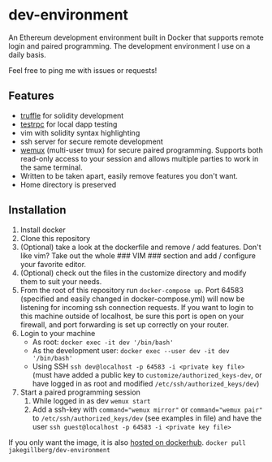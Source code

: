 # dev-environment
An Ethereum development environment built in Docker that supports remote login and paired programming. The development environment I use on a daily basis.

Feel free to ping me with issues or requests!

## Features
* [truffle](http://truffleframework.com/docs/) for solidity development
* [testrpc](https://github.com/ethereumjs/testrpc) for local dapp testing
* vim with solidity syntax highlighting
* ssh server for secure remote development
* [wemux](https://github.com/zolrath/wemux) (multi-user tmux) for secure paired programming. Supports both read-only access to your session and allows multiple parties to work in the same terminal.
* Written to be taken apart, easily remove features you don't want.
* Home directory is preserved

## Installation
1. Install docker
2. Clone this repository
3. (Optional) take a look at the dockerfile and remove / add features. Don't like vim? Take out the whole ### VIM ### section and add / configure your favorite editor.
3. (Optional) check out the files in the customize directory and modify them to suit your needs.
4. From the root of this repository run `docker-compose up`. Port 64583 (specified and easily changed in docker-compose.yml) will now be listening for incoming ssh connection requests. If you want to login to this machine outside of localhost, be sure this port is open on your firewall, and port forwarding is set up correctly on your router.
5. Login to your machine
    - As root: `docker exec -it dev '/bin/bash'`
    - As the development user: `docker exec --user dev -it dev '/bin/bash'`
    - Using SSH `ssh dev@localhost -p 64583 -i <private key file>` (must have added a public key to `customize/authorized_keys-dev`, or have logged in as root and modified `/etc/ssh/authorized_keys/dev`)
6. Start a paired programming session
    1. While logged in as dev `wemux start`
    2. Add a ssh-key with `command="wemux mirror"` or `command="wemux pair"` to `/etc/ssh/authorized_keys/dev` (see examples in file) and have the user `ssh guest@localhost -p 64583 -i <private key file>`

If you only want the image, it is also [hosted on dockerhub](https://hub.docker.com/r/jakegillberg/dev-environment/). `docker pull jakegillberg/dev-environment`

